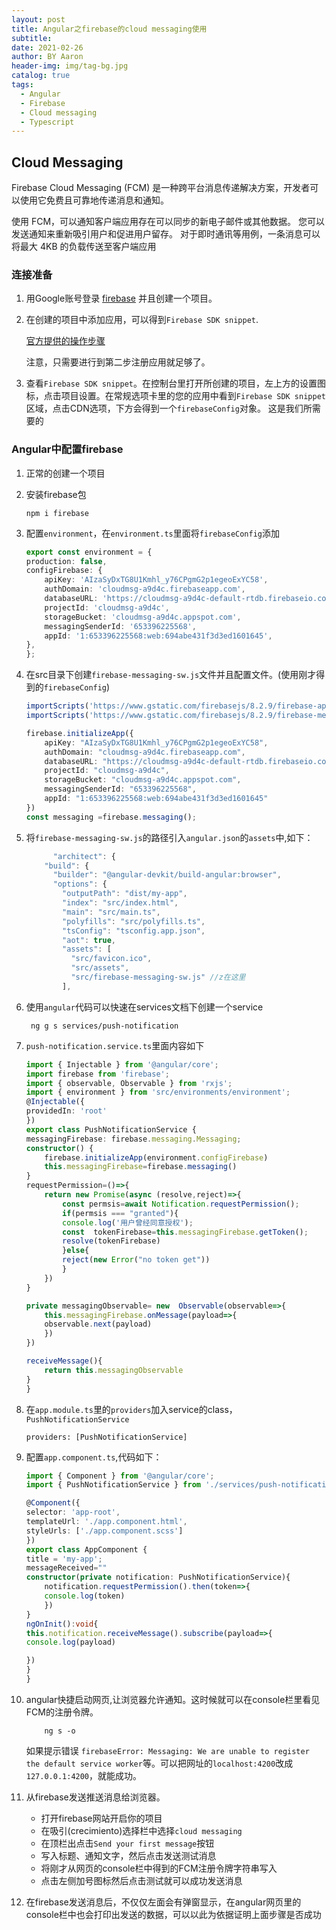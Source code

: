 ```yaml
---
layout: post
title: Angular之firebase的cloud messaging使用
subtitle:
date: 2021-02-26
author: BY Aaron
header-img: img/tag-bg.jpg
catalog: true
tags:
  - Angular
  - Firebase
  - Cloud messaging
  - Typescript
---
```


## Cloud Messaging
Firebase Cloud Messaging (FCM) 是一种跨平台消息传递解决方案，开发者可以使用它免费且可靠地传递消息和通知。

使用 FCM，可以通知客户端应用存在可以同步的新电子邮件或其他数据。 您可以发送通知来重新吸引用户和促进用户留存。 对于即时通讯等用例，一条消息可以将最大 4KB 的负载传送至客户端应用

### 连接准备
1. 用Google账号登录 [firebase](https://firebase.google.com/) 并且创建一个项目。 
2. 在创建的项目中添加应用，可以得到`Firebase SDK snippet`.
   
   [官方提供的操作步骤](https://firebase.google.com/docs/web/setup?authuser=0)

   注意，只需要进行到第二步注册应用就足够了。
3. 查看`Firebase SDK snippet`。在控制台里打开所创建的项目，左上方的设置图标，点击项目设置。在常规选项卡里的您的应用中看到`Firebase SDK snippet`区域，点击CDN选项，下方会得到一个`firebaseConfig`对象。 这是我们所需要的

### Angular中配置firebase
1. 正常的创建一个项目
2. 安装firebase包

    ```
    npm i firebase
    ```
3. 配置`environment`，在`environment.ts`里面将`firebaseConfig`添加

    ```typescript
    export const environment = {
    production: false,
    configFirebase: {
        apiKey: 'AIzaSyDxTG8U1Kmhl_y76CPgmG2p1egeoExYC58',
        authDomain: 'cloudmsg-a9d4c.firebaseapp.com',
        databaseURL: 'https://cloudmsg-a9d4c-default-rtdb.firebaseio.com',
        projectId: 'cloudmsg-a9d4c',
        storageBucket: 'cloudmsg-a9d4c.appspot.com',
        messagingSenderId: '653396225568',
        appId: '1:653396225568:web:694abe431f3d3ed1601645',
    },
    };
    ```
4. 在src目录下创建`firebase-messaging-sw.js`文件并且配置文件。(使用刚才得到的`firebaseConfig`)

    ```typescript
    importScripts('https://www.gstatic.com/firebasejs/8.2.9/firebase-app.js')
    importScripts('https://www.gstatic.com/firebasejs/8.2.9/firebase-messaging.js')

    firebase.initializeApp({
        apiKey: "AIzaSyDxTG8U1Kmhl_y76CPgmG2p1egeoExYC58",
        authDomain: "cloudmsg-a9d4c.firebaseapp.com",
        databaseURL: "https://cloudmsg-a9d4c-default-rtdb.firebaseio.com",
        projectId: "cloudmsg-a9d4c",
        storageBucket: "cloudmsg-a9d4c.appspot.com",
        messagingSenderId: "653396225568",
        appId: "1:653396225568:web:694abe431f3d3ed1601645"
    })
    const messaging =firebase.messaging();
    ```
5. 将`firebase-messaging-sw.js`的路径引入`angular.json`的`assets`中,如下：

    ```typescript
          "architect": {
        "build": {
          "builder": "@angular-devkit/build-angular:browser",
          "options": {
            "outputPath": "dist/my-app",
            "index": "src/index.html",
            "main": "src/main.ts",
            "polyfills": "src/polyfills.ts",
            "tsConfig": "tsconfig.app.json",
            "aot": true,
            "assets": [
              "src/favicon.ico",
              "src/assets",
              "src/firebase-messaging-sw.js" //z在这里
            ],
    ```
6. 使用`angular`代码可以快速在services文档下创建一个service
   
        ng g s services/push-notification

7. `push-notification.service.ts`里面内容如下

    ```typescript
    import { Injectable } from '@angular/core';
    import firebase from 'firebase';
    import { observable, Observable } from 'rxjs';
    import { environment } from 'src/environments/environment';
    @Injectable({
    providedIn: 'root'
    })
    export class PushNotificationService {
    messagingFirebase: firebase.messaging.Messaging;
    constructor() {
        firebase.initializeApp(environment.configFirebase)
        this.messagingFirebase=firebase.messaging()
    }
    requestPermission=()=>{
        return new Promise(async (resolve,reject)=>{
            const permsis=await Notification.requestPermission();
            if(permsis === "granted"){
            console.log('用户曾经同意授权');
            const  tokenFirebase=this.messagingFirebase.getToken();
            resolve(tokenFirebase)
            }else{
            reject(new Error("no token get"))
            }
        })
    }

    private messagingObservable= new  Observable(observable=>{
        this.messagingFirebase.onMessage(payload=>{
        observable.next(payload)
        })
    })

    receiveMessage(){
        return this.messagingObservable
    }
    }
    ```
8. 在`app.module.ts`里的`providers`加入service的class，`PushNotificationService`
    ```
    providers: [PushNotificationService]
    ```
9. 配置`app.component.ts`,代码如下：

    ```typescript
    import { Component } from '@angular/core';
    import { PushNotificationService } from './services/push-notification.service';

    @Component({
    selector: 'app-root',
    templateUrl: './app.component.html',
    styleUrls: ['./app.component.scss']
    })
    export class AppComponent {
    title = 'my-app';
    messageReceived=""
    constructor(private notification: PushNotificationService){
        notification.requestPermission().then(token=>{
        console.log(token)
        })
    }
    ngOnInit():void{
    this.notification.receiveMessage().subscribe(payload=>{
    console.log(payload)

    })
    }
    }
    ```
10. angular快捷启动网页,让浏览器允许通知。这时候就可以在console栏里看见FCM的注册令牌。
    ```
        ng s -o
    ```

    如果提示错误
    `firebaseError: Messaging: We are unable to register the default service worker`等。可以把网址的`localhost:4200`改成`127.0.0.1:4200`，就能成功。
 1.  从firebase发送推送消息给浏览器。
    
        * 打开firebase网站开启你的项目
        * 在吸引(crecimiento)选择栏中选择`cloud messaging`
        * 在顶栏出点击`Send your first message`按钮
        * 写入标题、通知文字，然后点击发送测试消息
        * 将刚才从网页的console栏中得到的FCM注册令牌字符串写入
        * 点击左侧加号图标然后点击测试就可以成功发送消息
11. 在firebase发送消息后，不仅仅左面会有弹窗显示，在angular网页里的console栏中也会打印出发送的数据，可以以此为依据证明上面步骤是否成功
